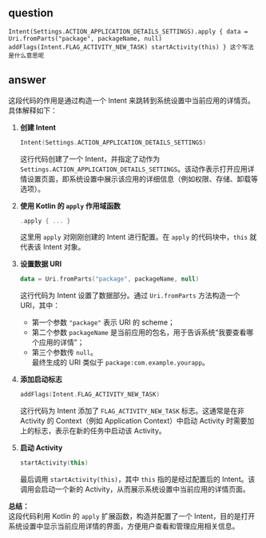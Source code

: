 ## question
```
Intent(Settings.ACTION_APPLICATION_DETAILS_SETTINGS).apply { data = Uri.fromParts("package", packageName, null) addFlags(Intent.FLAG_ACTIVITY_NEW_TASK) startActivity(this) } 这个写法 是什么意思呢
```
## answer
这段代码的作用是通过构造一个 Intent 来跳转到系统设置中当前应用的详情页。具体解释如下：

1. **创建 Intent**  
   ```kotlin
   Intent(Settings.ACTION_APPLICATION_DETAILS_SETTINGS)
   ```  
   这行代码创建了一个 Intent，并指定了动作为 `Settings.ACTION_APPLICATION_DETAILS_SETTINGS`。该动作表示打开应用详情设置页面，即系统设置中展示该应用的详细信息（例如权限、存储、卸载等选项）。

2. **使用 Kotlin 的 `apply` 作用域函数**  
   ```kotlin
   .apply { ... }
   ```  
   这里用 `apply` 对刚刚创建的 Intent 进行配置。在 `apply` 的代码块中，`this` 就代表该 Intent 对象。

3. **设置数据 URI**  
   ```kotlin
   data = Uri.fromParts("package", packageName, null)
   ```  
   这行代码为 Intent 设置了数据部分。通过 `Uri.fromParts` 方法构造一个 URI，其中：  
   - 第一个参数 `"package"` 表示 URI 的 scheme；
   - 第二个参数 `packageName` 是当前应用的包名，用于告诉系统“我要查看哪个应用的详情”；
   - 第三个参数传 `null`。  
   最终生成的 URI 类似于 `package:com.example.yourapp`。

4. **添加启动标志**  
   ```kotlin
   addFlags(Intent.FLAG_ACTIVITY_NEW_TASK)
   ```  
   这行代码为 Intent 添加了 `FLAG_ACTIVITY_NEW_TASK` 标志。这通常是在非 Activity 的 Context（例如 Application Context）中启动 Activity 时需要加上的标志，表示在新的任务中启动该 Activity。

5. **启动 Activity**  
   ```kotlin
   startActivity(this)
   ```  
   最后调用 `startActivity(this)`，其中 `this` 指的是经过配置后的 Intent。该调用会启动一个新的 Activity，从而展示系统设置中当前应用的详情页面。

**总结：**  
这段代码利用 Kotlin 的 `apply` 扩展函数，构造并配置了一个 Intent，目的是打开系统设置中显示当前应用详情的界面，方便用户查看和管理应用相关信息。